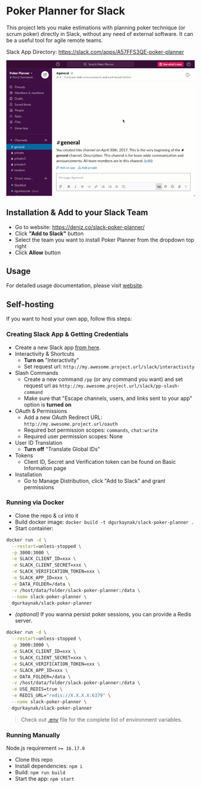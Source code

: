 # Poker Planner for Slack

This project lets you make estimations with planning poker technique (or scrum poker) directly in Slack, without any need of external software.
It can be a useful tool for agile remote teams.

Slack App Directory: https://slack.com/apps/A57FFS3QE-poker-planner

[![Demonstration](./assets/demo.gif)](https://deniz.co/slack-poker-planner/)

## Installation & Add to your Slack Team

- Go to website: https://deniz.co/slack-poker-planner/
- Click **"Add to Slack"** button
- Select the team you want to install Poker Planner from the dropdown top right
- Click **Allow** button

## Usage

For detailed usage documentation, please visit [website](https://deniz.co/slack-poker-planner/#usage).

## Self-hosting

If you want to host your own app, follow this steps:

### Creating Slack App & Getting Credentials

- Create a new Slack app [from here](https://api.slack.com/apps).
- Interactivity & Shortcuts
  - **Turn on** "Interactivity"
  - Set request url: `http://my.awesome.project.url/slack/interactivity`
- Slash Commands
  - Create a new command `/pp` (or any command you want) and set request url as `http://my.awesome.project.url/slack/pp-slash-command`
  - Make sure that "Escape channels, users, and links sent to your app" option is **turned on**
- OAuth & Permissions
  - Add a new OAuth Redirect URL: `http://my.awesome.project.url/oauth`
  - Required bot permission scopes: `commands`, `chat:write`
  - Required user permission scopes: None
- User ID Translation
  - **Turn off** "Translate Global IDs"
- Tokens
  - Client ID, Secret and Verification token can be found on Basic Information page
- Installation
  - Go to Manage Distribution, click "Add to Slack" and grant permissions

### Running via Docker

- Clone the repo & `cd` into it
- Build docker image: `docker build -t dgurkaynak/slack-poker-planner .`
- Start container:
```sh
docker run -d \
  --restart=unless-stopped \
  -p 3000:3000 \
  -e SLACK_CLIENT_ID=xxx \
  -e SLACK_CLIENT_SECRET=xxx \
  -e SLACK_VERIFICATION_TOKEN=xxx \
  -e SLACK_APP_ID=xxx \
  -e DATA_FOLDER=/data \
  -v /host/data/folder/slack-poker-planner:/data \
  --name slack-poker-planner \
  dgurkaynak/slack-poker-planner
```
- *(optional)* If you wanna persist poker sessions, you can provide a Redis server.
```sh
docker run -d \
  --restart=unless-stopped \
  -p 3000:3000 \
  -e SLACK_CLIENT_ID=xxx \
  -e SLACK_CLIENT_SECRET=xxx \
  -e SLACK_VERIFICATION_TOKEN=xxx \
  -e SLACK_APP_ID=xxx \
  -e DATA_FOLDER=/data \
  -v /host/data/folder/slack-poker-planner:/data \
  -e USE_REDIS=true \
  -e REDIS_URL="redis://X.X.X.X:6379" \
  --name slack-poker-planner \
  dgurkaynak/slack-poker-planner
```

> Check out [.env](https://github.com/dgurkaynak/slack-poker-planner/blob/master/.env) file for the complete list of environment variables.

### Running Manually

Node.js requirement `>= 16.17.0`

- Clone this repo
- Install dependencies: `npm i`
- Build: `npm run build`
- Start the app: `npm start`

